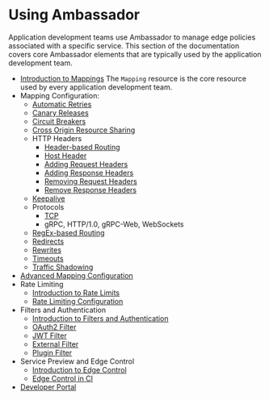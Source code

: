 # Using Ambassador

Application development teams use Ambassador to manage edge policies associated with a specific service. This section of the documentation covers core Ambassador elements that are typically used by the application development team.

* [Introduction to Mappings](intro-mappings) The `Mapping` resource is the core resource used by every application development team.
* Mapping Configuration:
  * [Automatic Retries](retries)
  * [Canary Releases](canary)
  * [Circuit Breakers](circuit-breakers)
  * [Cross Origin Resource Sharing](cors)
  * HTTP Headers
    * [Header-based Routing](headers/headers)
    * [Host Header](headers/host)
    * [Adding Request Headers](headers/add_request_headers)
    * [Adding Response Headers](headers/add_response_headers)
    * [Removing Request Headers](headers/remove_request_headers)
    * [Remove Response Headers](headers/remove_response_headers)
  * [Keepalive](keepalive)
  * Protocols
    * [TCP](tcpmappings)
    * gRPC, HTTP/1.0, gRPC-Web, WebSockets
  * [RegEx-based Routing](prefix_regex)
  * [Redirects](redirects)
  * [Rewrites](rewrites)
  * [Timeouts](timeouts)
  * [Traffic Shadowing](shadowing)
* [Advanced Mapping Configuration](mappings)
* Rate Limiting
  * [Introduction to Rate Limits](rate-limits/)
  * [Rate Limiting Configuration](rate-limits/rate-limits)
* Filters and Authentication
  * [Introduction to Filters and Authentication](filters/)
  * [OAuth2 Filter](filters/oauh2)
  * [JWT Filter](filters/jwt)
  * [External Filter](filters/external)
  * [Plugin Filter](filters/plugin)
* Service Preview and Edge Control
  * [Introduction to Edge Control](edgectl/edge-control)
  * [Edge Control in CI](edgectl/edge-control-in-ci)
* [Developer Portal](dev-portal)